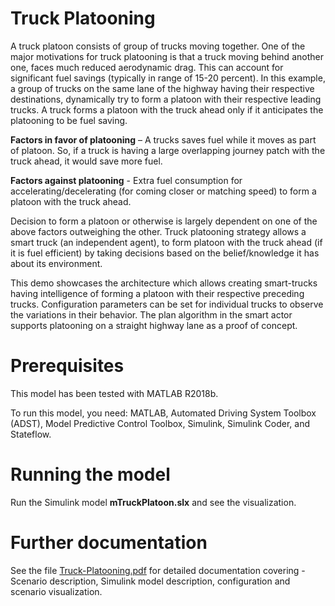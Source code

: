 # Truck Platooning
A truck platoon consists of group of trucks moving together. One of the major motivations for truck platooning is that a truck moving behind another one, faces much reduced aerodynamic drag. This can account for significant fuel savings (typically in range of 15-20 percent). In this example, a group of trucks on the same lane of the highway having their respective destinations, dynamically try to form a platoon with their respective leading trucks. A truck forms a platoon with the truck ahead only if it anticipates the platooning to be fuel saving.

**Factors in favor of platooning** – A trucks saves fuel while it moves as part of platoon. So, if a truck is having a large overlapping journey patch with the truck ahead, it would save more fuel. 

**Factors against platooning** - Extra fuel consumption for accelerating/decelerating (for coming closer or matching speed) to form a platoon with the truck ahead.

Decision to form a platoon or otherwise is largely dependent on one of the above factors outweighing the other. 
Truck platooning strategy allows a smart truck (an independent agent), to form platoon with the truck ahead (if it is fuel efficient) by taking decisions based on the belief/knowledge it has about its environment.

This demo showcases the architecture which allows creating smart-trucks having intelligence of forming a platoon with their respective preceding trucks. Configuration parameters can be set for individual trucks to observe the variations in their behavior. The plan algorithm in the smart actor supports platooning on a straight highway lane as a proof of concept.

# Prerequisites
This model has been tested with MATLAB R2018b. 

To run this model, you need: MATLAB, Automated Driving System Toolbox (ADST), Model Predictive Control Toolbox, Simulink, Simulink Coder, and Stateflow.

# Running the model
Run the Simulink model **mTruckPlatoon.slx** and see the visualization.

# Further documentation
See the file [Truck-Platooning.pdf](https://github.com/mathworks/Truck-Platooning/blob/master/Truck-Platooning.pdf) for detailed documentation covering - Scenario description, Simulink model description, configuration and scenario visualization.
